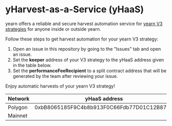 # yHarvest-as-a-Service (yHaaS)

yearn offers a reliable and secure harvest automation service for [yearn V3 strategies](https://docs.yearn.finance/developers/v3/strategy_development) for anyone inside or outside yearn.

Follow these steps to get harvest automation for your yearn V3 strategy:

1. Open an issue in this repository by going to the "Issues" tab and open an issue.
2. Set the **keeper** address of your V3 strategy to the yHaaS address given in the table below.
3. Set the **performanceFeeRecipient** to a split contract address that will be generated by the team after reviewing your issue.

Enjoy automatic harvests of your yearn V3 strategy!

|Network | yHaaS address|
|-----|--------|
|Polygon | 0xbB8065185F9C4b8b913F0C66Fdb77D01C12B875D      |
|Mainnet |       |